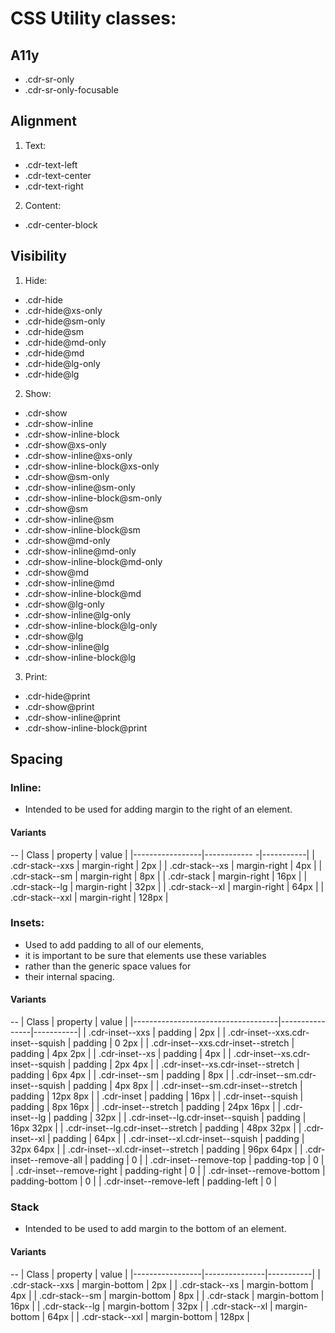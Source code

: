 # CSS Utility classes:

## A11y
  - .cdr-sr-only
  - .cdr-sr-only-focusable

## Alignment

1. Text:
  - .cdr-text-left
  - .cdr-text-center
  - .cdr-text-right
2. Content:
  - .cdr-center-block

## Visibility

1. Hide:
  - .cdr-hide
  - .cdr-hide@xs-only
  - .cdr-hide@sm-only
  - .cdr-hide@sm
  - .cdr-hide@md-only
  - .cdr-hide@md
  - .cdr-hide@lg-only
  - .cdr-hide@lg
2. Show:
  - .cdr-show
  - .cdr-show-inline
  - .cdr-show-inline-block
  - .cdr-show@xs-only
  - .cdr-show-inline@xs-only
  - .cdr-show-inline-block@xs-only
  - .cdr-show@sm-only
  - .cdr-show-inline@sm-only
  - .cdr-show-inline-block@sm-only
  - .cdr-show@sm
  - .cdr-show-inline@sm
  - .cdr-show-inline-block@sm
  - .cdr-show@md-only
  - .cdr-show-inline@md-only
  - .cdr-show-inline-block@md-only
  - .cdr-show@md
  - .cdr-show-inline@md
  - .cdr-show-inline-block@md
  - .cdr-show@lg-only
  - .cdr-show-inline@lg-only
  - .cdr-show-inline-block@lg-only
  - .cdr-show@lg
  - .cdr-show-inline@lg
  - .cdr-show-inline-block@lg
3. Print:
  - .cdr-hide@print
  - .cdr-show@print
  - .cdr-show-inline@print
  - .cdr-show-inline-block@print

## Spacing

### Inline:
  - Intended to be used for adding margin to the right of an element.

#### Variants
--
| Class           | property     | value     |
|-----------------|------------ -|-----------|
| .cdr-stack--xxs | margin-right | 2px       |
| .cdr-stack--xs  | margin-right | 4px       |
| .cdr-stack--sm  | margin-right | 8px       |
| .cdr-stack      | margin-right | 16px      |
| .cdr-stack--lg  | margin-right | 32px      |
| .cdr-stack--xl  | margin-right | 64px      |
| .cdr-stack--xxl | margin-right | 128px     |

### Insets:
  - Used to add padding to all of our elements,
  - it is important to be sure that elements use these variables
  - rather than the generic space values for
  - their internal spacing.

#### Variants
--
| Class                              | property       | value     |
|------------------------------------|----------------|-----------|
| .cdr-inset--xxs                    | padding        | 2px       |
| .cdr-inset--xxs.cdr-inset--squish  | padding        | 0 2px     |
| .cdr-inset--xxs.cdr-inset--stretch | padding        | 4px 2px   |
| .cdr-inset--xs                     | padding        | 4px       |
| .cdr-inset--xs.cdr-inset--squish   | padding        | 2px 4px   |
| .cdr-inset--xs.cdr-inset--stretch  | padding        | 6px 4px   |
| .cdr-inset--sm                     | padding        | 8px       |
| .cdr-inset--sm.cdr-inset--squish   | padding        | 4px 8px   |
| .cdr-inset--sm.cdr-inset--stretch  | padding        | 12px 8px  |
| .cdr-inset                         | padding        | 16px      |
| .cdr-inset--squish                 | padding        | 8px 16px  |
| .cdr-inset--stretch                | padding        | 24px 16px |
| .cdr-inset--lg                     | padding        | 32px      |
| .cdr-inset--lg.cdr-inset--squish   | padding        | 16px 32px |
| .cdr-inset--lg.cdr-inset--stretch  | padding        | 48px 32px |
| .cdr-inset--xl                     | padding        | 64px      |
| .cdr-inset--xl.cdr-inset--squish   | padding        | 32px 64px |
| .cdr-inset--xl.cdr-inset--stretch  | padding        | 96px 64px |
| .cdr-inset--remove-all             | padding        | 0         |
| .cdr-inset--remove-top             | padding-top    | 0         |
| .cdr-inset--remove-right           | padding-right  | 0         |
| .cdr-inset--remove-bottom          | padding-bottom | 0         |
| .cdr-inset--remove-left            | padding-left   | 0         |

### Stack
  - Intended to be used to add margin to the bottom of an element.

#### Variants 
--
| Class           | property      | value     |
|-----------------|---------------|-----------|
| .cdr-stack--xxs | margin-bottom | 2px       |
| .cdr-stack--xs  | margin-bottom | 4px       |
| .cdr-stack--sm  | margin-bottom | 8px       |
| .cdr-stack      | margin-bottom | 16px      |
| .cdr-stack--lg  | margin-bottom | 32px      |
| .cdr-stack--xl  | margin-bottom | 64px      |
| .cdr-stack--xxl | margin-bottom | 128px     |

